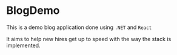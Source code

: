 # BlogDemo

This is a demo blog application done using `.NET` and `React`

It aims to help new hires get up to speed with the way the stack is implemented.
